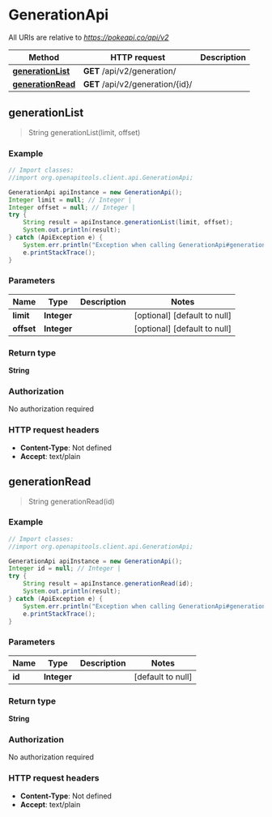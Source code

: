 # GenerationApi

All URIs are relative to *https://pokeapi.co/api/v2*

Method | HTTP request | Description
------------- | ------------- | -------------
[**generationList**](GenerationApi.md#generationList) | **GET** /api/v2/generation/ | 
[**generationRead**](GenerationApi.md#generationRead) | **GET** /api/v2/generation/{id}/ | 



## generationList

> String generationList(limit, offset)



### Example

```java
// Import classes:
//import org.openapitools.client.api.GenerationApi;

GenerationApi apiInstance = new GenerationApi();
Integer limit = null; // Integer | 
Integer offset = null; // Integer | 
try {
    String result = apiInstance.generationList(limit, offset);
    System.out.println(result);
} catch (ApiException e) {
    System.err.println("Exception when calling GenerationApi#generationList");
    e.printStackTrace();
}
```

### Parameters


Name | Type | Description  | Notes
------------- | ------------- | ------------- | -------------
 **limit** | **Integer**|  | [optional] [default to null]
 **offset** | **Integer**|  | [optional] [default to null]

### Return type

**String**

### Authorization

No authorization required

### HTTP request headers

- **Content-Type**: Not defined
- **Accept**: text/plain


## generationRead

> String generationRead(id)



### Example

```java
// Import classes:
//import org.openapitools.client.api.GenerationApi;

GenerationApi apiInstance = new GenerationApi();
Integer id = null; // Integer | 
try {
    String result = apiInstance.generationRead(id);
    System.out.println(result);
} catch (ApiException e) {
    System.err.println("Exception when calling GenerationApi#generationRead");
    e.printStackTrace();
}
```

### Parameters


Name | Type | Description  | Notes
------------- | ------------- | ------------- | -------------
 **id** | **Integer**|  | [default to null]

### Return type

**String**

### Authorization

No authorization required

### HTTP request headers

- **Content-Type**: Not defined
- **Accept**: text/plain

